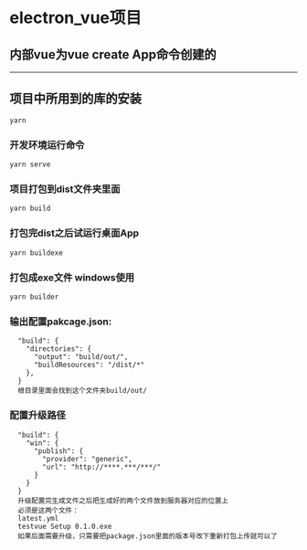 # electron_vue项目
## 内部vue为vue create App命令创建的
---


## 项目中所用到的库的安装
```
yarn
```

### 开发环境运行命令
```
yarn serve
```

### 项目打包到dist文件夹里面
```
yarn build
```

### 打包完dist之后试运行桌面App
```
yarn buildexe
```

### 打包成exe文件 windows使用
```
yarn builder
```

### 输出配置pakcage.json:
```
  "build": {
    "directories": {
      "output": "build/out/",
      "buildResources": "/dist/*"
    },
  }
  根目录里面会找到这个文件夹build/out/
```


### 配置升级路径
```
  "build": {
    "win": {
      "publish": {
        "provider": "generic",
        "url": "http://****.***/***/"
      }
    }
  }
  升级配置完生成文件之后把生成好的两个文件放到服务器对应的位置上
  必须是这两个文件：
  latest.yml
  testvue Setup 0.1.0.exe
  如果后面需要升级，只需要把package.json里面的版本号改下重新打包上传就可以了
  
```

<!-- ### 
```

```

### 
```

```

### 
```

```

### 
```

``` -->